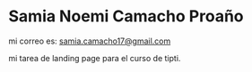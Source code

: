 # Samia Noemi Camacho Proaño

mi correo es: samia.camacho17@gmail.com

mi tarea de landing page para el curso de tipti.
